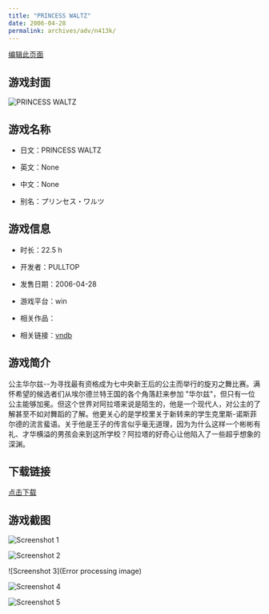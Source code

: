 ```yaml
---
title: "PRINCESS WALTZ"
date: 2006-04-28
permalink: archives/adv/n413k/
---
```

[编辑此页面](https://github.com/ACG-3/ADV3-source/blob/main/source/_posts/PRINCESS%20WALTZ.md)

## 游戏封面

![PRINCESS WALTZ](https://pan.timero.xyz/d/onedrive/img_lib_001/PRINCESS%20WALTZ_cover.avif)


## 游戏名称

- 日文：PRINCESS WALTZ
- 英文：None
- 中文：None

- 别名：プリンセス・ワルツ


## 游戏信息

- 时长：22.5 h
- 开发者：PULLTOP
- 发售日期：2006-04-28
- 游戏平台：win
- 相关作品：

- 相关链接：[vndb](https://vndb.org/v156)


## 游戏简介

公主华尔兹--为寻找最有资格成为七中央新王后的公主而举行的旋刃之舞比赛。满怀希望的候选者们从埃尔德兰特王国的各个角落赶来参加 "华尔兹"，但只有一位公主能够加冕。但这个世界对阿拉塔来说是陌生的，他是一个现代人，对公主的了解甚至不如对舞蹈的了解。他更关心的是学校里关于新转来的学生克里斯-诺斯菲尔德的流言蜚语。关于他是王子的传言似乎毫无道理，因为为什么这样一个彬彬有礼、才华横溢的男孩会来到这所学校？阿拉塔的好奇心让他陷入了一些超乎想象的深渊。




## 下载链接

[点击下载](https://pan.timero.xyz/onedrive/adv_lib_001/PRINCESS%20WALTZ)


## 游戏截图


![Screenshot 1](https://pan.timero.xyz/d/onedrive/img_lib_001/PRINCESS%20WALTZ_Screenshot_1.avif)

![Screenshot 2](https://pan.timero.xyz/d/onedrive/img_lib_001/PRINCESS%20WALTZ_Screenshot_2.avif)

![Screenshot 3](Error processing image)

![Screenshot 4](https://pan.timero.xyz/d/onedrive/img_lib_001/PRINCESS%20WALTZ_Screenshot_4.avif)

![Screenshot 5](https://pan.timero.xyz/d/onedrive/img_lib_001/PRINCESS%20WALTZ_Screenshot_5.avif)

